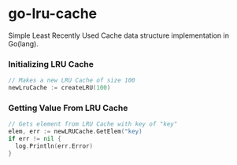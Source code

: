 # go-lru-cache

Simple Least Recently Used Cache data structure implementation in Go(lang).

### Initializing LRU Cache
```go
// Makes a new LRU Cache of size 100
newLruCache := createLRU(100)
```

### Getting Value From LRU Cache
```go
// Gets element from LRU Cache with key of "key"
elem, err := newLRUCache.GetElem("key)
if err != nil {
  log.Println(err.Error)
}
```
